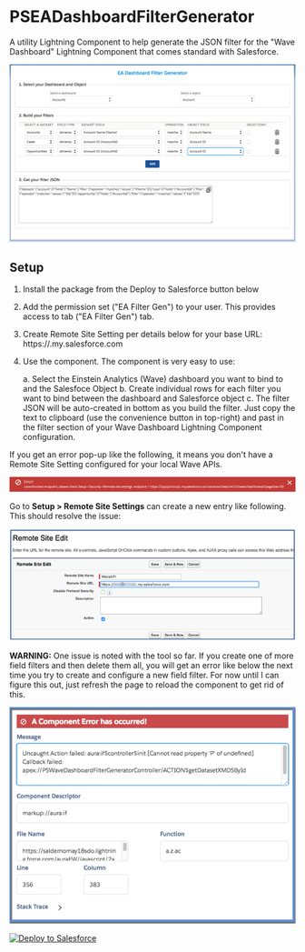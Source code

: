 # PSEADashboardFilterGenerator
A utility Lightning Component to help generate the JSON filter for the "Wave Dashboard" Lightning Component that comes standard with Salesforce.

![alt text](https://github.com/thedges/PSEADashboardFilterGenerator/blob/master/PSEADashboardFilterGenerator.png "Sample Image")

## Setup
  1. Install the package from the Deploy to Salesforce button below
  2. Add the permission set ("EA Filter Gen") to your user. This provides access to tab ("EA Filter Gen") tab.
  3. Create Remote Site Setting per details below for your base URL: https://<domain>.my.salesforce.com
  4. Use the component. The component is very easy to use:

     a. Select the Einstein Analytics (Wave) dashboard you want to bind to and the Salesfoce Object
     b. Create individual rows for each filter you want to bind between the dashboard and Salesforce object
     c. The filter JSON will be auto-created in bottom as you build the filter. Just copy the text to clipboard (use the convenience button in top-right) and past in the filter section of your Wave Dashboard Lightning Component configuration.

If you get an error pop-up like the following, it means you don't have a Remote Site Setting configured for your local Wave APIs.

![alt text](https://github.com/thedges/PSEADashboardFilterGenerator/blob/master/unauthorized-endpoint.png "Sample Image")

Go to <b>Setup > Remote Site Settings</b> can create a new entry like following. This should resolve the issue:

![alt text](https://github.com/thedges/PSEADashboardFilterGenerator/blob/master/remote-site.png "Sample Image")

<b>WARNING:</b> One issue is noted with the tool so far. If you create one of more field filters and then delete them all, you will get an error like below the next time you try to create and configure a new field filter. For now until I can figure this out, just refresh the page to reload the component to get rid of this.

![alt text](https://github.com/thedges/PSEADashboardFilterGenerator/blob/master/error.png "Sample Image")

<a href="https://githubsfdeploy.herokuapp.com">
  <img alt="Deploy to Salesforce"
       src="https://raw.githubusercontent.com/afawcett/githubsfdeploy/master/deploy.png">
</a>
